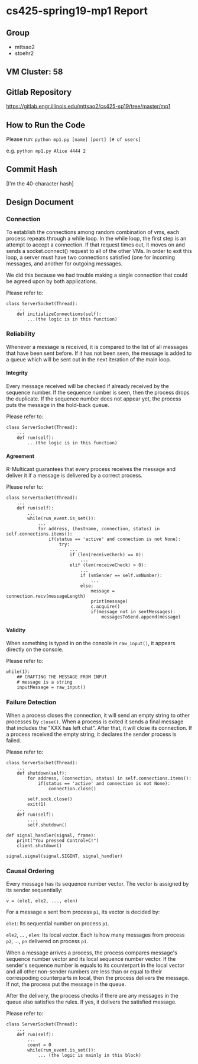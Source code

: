 # cs425-spring19-mp1 Report

## Group

- mttsao2
- stoehr2 

## VM Cluster: 58

## Gitlab Repository

https://gitlab.engr.illinois.edu/mttsao2/cs425-sp19/tree/master/mp1

## How to Run the Code

Please run: `python mp1.py [name] [port] [# of users]`

e.g. `python mp1.py Alice 4444 2`

## Commit Hash

[I'm the 40-character hash]

## Design Document

### Connection

To establish the connections among random combination of vms, each process repeats through a while loop. In the while loop, the first step is an attempt to accept a connection. If that request times out, it moves on and sends a socket.connect() request to all of the other VMs. In order to exit this loop, a server must have two connections satisfied (one for incoming messages, and another for outgoing messages. 

We did this because we had trouble making a single connection that could be agreed upon by both applications. 

Please refer to:

```
class ServerSocket(Thread):
    ...
    def initializeConnections(self):
        ...(the logic is in this function)
```

### Reliability

Whenever a message is received, it is compared to the list of all messages that have been sent before. If it has not been seen, the message is added to a queue which will be sent out in the next iteration of the main loop.

#### Integrity

Every message received will be checked if already received by the sequence number. If the sequence number is seen, then the process drops the duplicate. If the sequence number does not appear yet, the process puts the message in the hold-back queue.

Please refer to:

```
class ServerSocket(Thread):
    ...
    def run(self):
        ...(the logic is in this function)       
```

#### Agreement

R-Multicast guarantees that every process receives the message and deliver it if a message is delivered by a correct process.

Please refer to:

```
class ServerSocket(Thread):
    ... 
    def run(self):
        ...
        while(run_event.is_set()):
            ...
            for address, (hostname, connection, status) in self.connections.items():
                if(status == 'active' and connection is not None):
                    try:
                        ...
                        if (len(receiveCheck) == 0):
                            ...
                        elif (len(receiveCheck) > 0):
                            ...
                            if (vmSender == self.vmNumber):
                                ...
                            else:
                                message = connection.recv(messageLength)
                                print(message)
                                c.acquire()
                                if(message not in sentMessages):
                                    messagesToSend.append(message)
```

#### Validity

When something is typed in on the console in `raw_input()`, it appears directly on the console. 

Please refer to:

```
while(1):
    ## CRAFTING THE MESSAGE FROM INPUT
    # message is a string
    inputMessage = raw_input()
```

### Failure Detection

When a process closes the connection, it will send an empty string to other processes by `close()`. When a process is exited it sends a final message that includes the "XXX has left chat". After that, it will close its connection. If a process received the empty string, it declares the sender process is failed.

Please refer to:

```
class ServerSocket(Thread):
    ...
    def shutdown(self):
        for address, (connection, status) in self.connections.items():
            if(status == 'active' and connection is not None):
                connection.close()

        self.sock.close()
        exit(1)
    ...
    def run(self):
        ....
        self.shutdown()
```

```
def signal_handler(signal, frame):
    print("You pressed Control+C!")
    client.shutdown()
```

```
signal.signal(signal.SIGINT, signal_handler)
```

### Causal Ordering

Every message has its sequence number vector. The vector is assigned by its sender sequentially:

`v = (ele1, ele2, ..., elen)`

For a message `m` sent from process `p1`, its vector is decided by:

`ele1`: Its sequential number on process `p1`.

`ele2`, ... , `elen`: Its local vector. Each is how many messages from process `p2`, ..., `pn` delivered on process `p1`.

When a message arrives a process, the process compares message's sequence number vector and its local sequence number vector. If the sender's sequence number is equals to its counterpart in the local vector and all other non-sender numbers are less than or equal to their correspoding counterparts in local, then the process delivers the message. If not, the process put the message in the queue.

After the delivery, the process checks if there are any messages in the queue also satisfies the rules. If yes, it delivers the satisfied message. 

Please refer to:

```
class ServerSocket(Thread):
    ...
    def run(self):
        ...
        count = 0
        while(run_event.is_set()):
            ... (the logic is mainly in this block)
```
